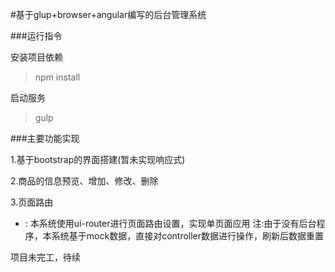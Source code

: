 #基于glup+browser+angular编写的后台管理系统

###运行指令

安装项目依赖

>npm install
 
启动服务

>gulp


###主要功能实现

1.基于bootstrap的界面搭建(暂未实现响应式)

2.商品的信息预览、增加、修改、删除

3.页面路由
- : 本系统使用ui-router进行页面路由设置，实现单页面应用
注:由于没有后台程序，本系统基于mock数据，直接对controller数据进行操作，刷新后数据重置
   



项目未完工，待续
